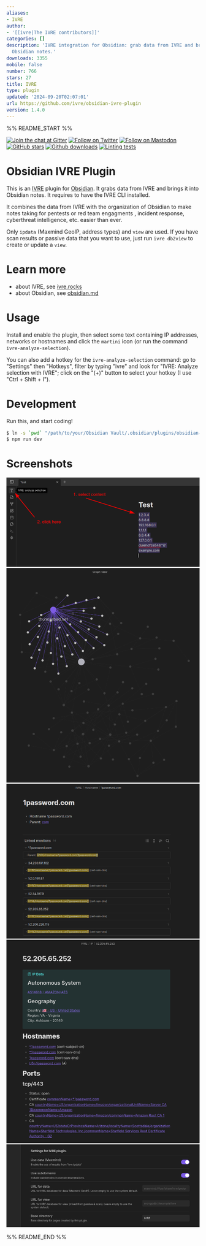 ```yaml
---
aliases:
- IVRE
author:
- '[[ivre|The IVRE contributors]]'
categories: []
description: 'IVRE integration for Obsidian: grab data from IVRE and brings it into
  Obsidian notes.'
downloads: 3355
mobile: false
number: 766
stars: 27
title: IVRE
type: plugin
updated: '2024-09-20T02:07:01'
url: https://github.com/ivre/obsidian-ivre-plugin
version: 1.4.0
---
```


%% README_START %%

[![Join the chat at Gitter](https://badges.gitter.im/ivre/ivre.svg)](https://gitter.im/ivre/ivre)
[![Follow on Twitter](https://img.shields.io/twitter/follow/IvreRocks.svg?logo=twitter)](https://twitter.com/IvreRocks)
[![Follow on Mastodon](https://img.shields.io/mastodon/follow/109349639355238149?domain=https%3A%2F%2Finfosec.exchange&style=social)](https://infosec.exchange/@ivre)
[![GitHub stars](https://img.shields.io/github/stars/ivre/obsidian-ivre-plugin?style=social)](https://github.com/ivre/obsidian-ivre-plugin)
[![Github downloads](https://img.shields.io/github/downloads/ivre/obsidian-ivre-plugin/total.svg)](https://github.com/ivre/obsidian-ivre-plugin/releases/)
[![Linting tests](https://github.com/ivre/obsidian-ivre-plugin/actions/workflows/linting.yml/badge.svg?branch=master)](https://github.com/ivre/obsidian-ivre-plugin/actions/workflows/linting.yml/?branch=master)

# Obsidian IVRE Plugin

This is an [IVRE](https://ivre.rocks) plugin for [Obsidian](https://obsidian.md). It grabs data from IVRE and brings it into Obsidian notes. It requires to have the IVRE CLI installed.

It combines the data from IVRE with the organization of Obsidian to make notes taking for pentests or red team engagments , incident response, cyberthreat intelligence, etc. easier than ever.

Only `ipdata` (Maxmind GeoIP, address types) and `view` are used. If you have scan results or passive data that you want to use, just run `ivre db2view` to create or update a `view`.

# Learn more

- about IVRE, see [ivre.rocks](https://ivre.rocks/)
- about Obsidian, see [obsidian.md](https://obsidian.md/)

# Usage

Install and enable the plugin, then select some text containing IP addresses, networks or hostnames and click the `martini` icon (or run the command `ivre-analyze-selection`).

You can also add a hotkey for the `ivre-analyze-selection` command: go to "Settings" then "Hotkeys", filter by typing "ivre" and look for "IVRE: Analyze selection with IVRE"; click on the "(+)" button to select your hotkey (I use "Ctrl + Shift + I").

# Development

Run this, and start coding!
```sh
$ ln -s `pwd` "/path/to/your/Obsidian Vault/.obsidian/plugins/obsidian-ivre-plugin"
$ npm run dev
```

# Screenshots #

![Usage](https://raw.githubusercontent.com/ivre/obsidian-ivre-plugin/HEAD/doc/screenshots/usage.png)
![Graph `thunderbird.com`](https://raw.githubusercontent.com/ivre/obsidian-ivre-plugin/HEAD/doc/screenshots/graph_thunderbird.png)
![Domain `1password.com`](https://raw.githubusercontent.com/ivre/obsidian-ivre-plugin/HEAD/doc/screenshots/domain_1password.png)
![Address used by `1password.com`](https://raw.githubusercontent.com/ivre/obsidian-ivre-plugin/HEAD/doc/screenshots/address_1password.png)
![Settings](https://raw.githubusercontent.com/ivre/obsidian-ivre-plugin/HEAD/doc/screenshots/settings.png)


%% README_END %%